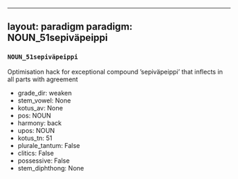 
---
layout: paradigm
paradigm: NOUN_51sepiväpeippi
---
### ` NOUN_51sepiväpeippi `

Optimisation hack for exceptional compound ’sepiväpeippi’ that inflects in all parts with agreement
* grade_dir: weaken
* stem_vowel: None
* kotus_av: None
* pos: NOUN
* harmony: back
* upos: NOUN
* kotus_tn: 51
* plurale_tantum: False
* clitics: False
* possessive: False
* stem_diphthong: None
